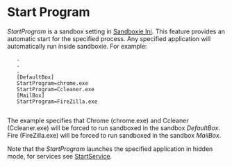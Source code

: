 # Start Program

_StartProgram_ is a sandbox setting in [Sandboxie Ini](SandboxieIni.md). This feature provides an automatic start for the specified process. Any specified application will automatically run inside sandboxie. For example:

```
   .
   .
   .
   [DefaultBox]
   StartProgram=chrome.exe
   StartProgram=Ccleaner.exe
   [MailBox]
   StartProgram=FireZilla.exe
   
```

The example specifies that Chrome (chrome.exe) and Ccleaner (Ccleaner.exe) will be forced to run sandboxed in the sandbox _DefaultBox_. Fire (FireZilla.exe) will be forced to run sandboxed in the sandbox _MailBox_.

Note that the _StartProgram_ launches the specified application in hidden mode, for services see [StartService](StartService.md).
